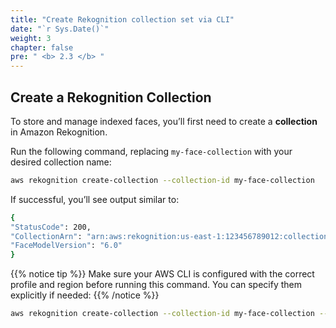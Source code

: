```yaml
---
title: "Create Rekognition collection set via CLI"
date: "`r Sys.Date()`"
weight: 3
chapter: false
pre: " <b> 2.3 </b> "
---
```


## Create a Rekognition Collection

To store and manage indexed faces, you’ll first need to create a **collection** in Amazon Rekognition.

Run the following command, replacing `my-face-collection` with your desired collection name:

```bash
aws rekognition create-collection --collection-id my-face-collection
```

If successful, you’ll see output similar to:

```bash
{
"StatusCode": 200,
"CollectionArn": "arn:aws:rekognition:us-east-1:123456789012:collection/my-face-collection",
"FaceModelVersion": "6.0"
}
```

{{% notice tip %}}
Make sure your AWS CLI is configured with the correct profile and region before running this command. You can specify them explicitly if needed:
{{% /notice %}}

```bash
aws rekognition create-collection --collection-id my-face-collection --profile my-profile --region us-east-1
```

